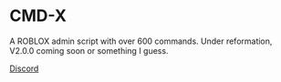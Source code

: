 # CMD-X
A ROBLOX admin script with over 600 commands. Under reformation, V2.0.0 coming soon or something I guess.

[Discord](https://discord.gg/cmd-x-760213934300463217)
